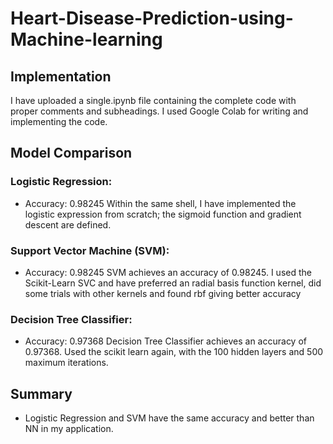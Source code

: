 # Heart-Disease-Prediction-using-Machine-learning

## Implementation
I have uploaded a single.ipynb file containing the complete code with proper comments and subheadings. I used Google Colab for writing and implementing the code.
## Model Comparison

### Logistic Regression:
* Accuracy: 0.98245
Within the same shell, I have implemented the logistic expression from scratch; the sigmoid function and gradient descent are defined.

### Support Vector Machine (SVM):
* Accuracy: 0.98245
SVM achieves an accuracy of 0.98245. I used the Scikit-Learn SVC and have preferred an radial basis function kernel, did some trials with other kernels and found rbf giving better accuracy

### Decision Tree Classifier:
* Accuracy: 0.97368
Decision Tree Classifier achieves an accuracy of 0.97368. Used the scikit learn again, with the 100 hidden layers and 500 maximum iterations.

## Summary
* Logistic Regression and SVM have the same accuracy and better than NN in my application.

